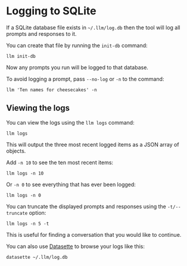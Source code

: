 # Logging to SQLite

If a SQLite database file exists in `~/.llm/log.db` then the tool will log all prompts and responses to it.

You can create that file by running the `init-db` command:

    llm init-db

Now any prompts you run will be logged to that database.

To avoid logging a prompt, pass `--no-log` or `-n` to the command:

    llm 'Ten names for cheesecakes' -n

## Viewing the logs

You can view the logs using the `llm logs` command:

    llm logs

This will output the three most recent logged items as a JSON array of objects.

Add `-n 10` to see the ten most recent items:

    llm logs -n 10

Or `-n 0` to see everything that has ever been logged:

    llm logs -n 0

You can truncate the displayed prompts and responses using the `-t/--truncate` option:

    llm logs -n 5 -t

This is useful for finding a conversation that you would like to continue.

You can also use [Datasette](https://datasette.io/) to browse your logs like this:

    datasette ~/.llm/log.db

